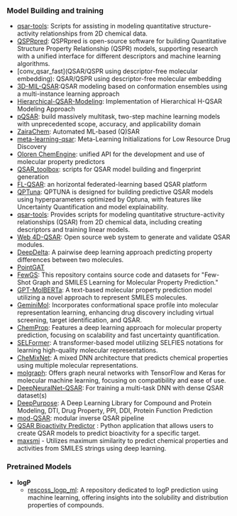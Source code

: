 
### Model Building and training
- [qsar-tools](https://github.com/dkoes/qsar-tools): Scripts for assisting in modeling quantitative structure-activity relationships from 2D chemical data.
- [QSPRpred](https://github.com/CDDLeiden/QSPRpred): QSPRpred is open-source software for building Quantitative Structure Property Relationship (QSPR) models, supporting research with a unified interface for different descriptors and machine learning algorithms.
- [conv_qsar_fast](QSAR/QSPR using descriptor-free molecular embedding): QSAR/QSPR using descriptor-free molecular embedding
- [3D-MIL-QSAR](https://github.com/cimm-kzn/3D-MIL-QSAR):QSAR modeling based on conformation ensembles using a multi-instance learning approach
- [Hierarchical-QSAR-Modeling](https://github.com/XinhaoLi74/Hierarchical-QSAR-Modeling): Implementation of Hierarchical H-QSAR Modeling Approach
- [pQSAR](https://github.com/Novartis/pQSAR): build massively multitask, two-step machine learning models with unprecedented scope, accuracy, and applicability domain
- [ZairaChem](https://github.com/ersilia-os/zaira-chem): Automated ML-based (Q)SAR
- [meta-learning-qsar](https://github.com/GSK-AI/meta-learning-qsar): Meta-Learning Initializations for Low Resource Drug Discovery
- [Oloren ChemEngine](https://github.com/Oloren-AI/olorenchemengine/tree/master): unified API for the development and use of molecular property predictors
- [QSAR_toolbox](https://github.com/iwatobipen/QSAR_TOOLBOX): scripts for QSAR model building and fingerprint generation
- [FL-QSAR](https://github.com/bm2-lab/FL-QSAR): an horizontal federated-learning based QSAR platform
- [QPTuna](https://github.com/MolecularAI/Qptuna): QPTUNA is designed for building predictive QSAR models using hyperparameters optimized by Optuna, with features like Uncertainty Quantification and model explainability.
- [qsar-tools](https://github.com/dkoes/qsar-tools): Provides scripts for modeling quantitative structure-activity relationships (QSAR) from 2D chemical data, including creating descriptors and training linear models.
- [Web 4D-QSAR](https://github.com/rougeth/Web-4D-QSAR): Open source web system to generate and validate QSAR modules.
- [DeepDelta](https://github.com/RekerLab/DeepDelta): A pairwise deep learning approach predicting property differences between two molecules.
- [PointGAT](https://github.com/sevencheung2021/PointGAT)
- [FewGS](https://github.com/zixiaodan-99/FewGS): This repository contains source code and datasets for "Few-Shot Graph and SMILES Learning for Molecular Property Prediction."
- [GPT-MolBERTa](https://github.com/Suryanarayanan-Balaji/GPT-MolBERTa): A text-based molecular property prediction model utilizing a novel approach to represent SMILES molecules.
- [GeminiMol](https://github.com/Wang-Lin-boop/GeminiMol): Incorporates conformational space profile into molecular representation learning, enhancing drug discovery including virtual screening, target identification, and QSAR.
- [ChemProp](https://github.com/aamini/chemprop): Features a deep learning approach for molecular property prediction, focusing on scalability and fast uncertainty quantification.
- [SELFormer](https://github.com/HUBioDataLab/SELFormer): A transformer-based model utilizing SELFIES notations for learning high-quality molecular representations.
- [CheMixNet](https://github.com/NU-CUCIS/CheMixNet): A mixed DNN architecture that predicts chemical properties using multiple molecular representations.
- [molgraph](https://github.com/akensert/molgraph): Offers graph neural networks with TensorFlow and Keras for molecular machine learning, focusing on compatibility and ease of use.
- [DeepNeuralNet-QSAR](https://github.com/Merck/DeepNeuralNet-QSAR): For training a multi-task DNN with dense QSAR dataset(s)
- [DeepPurpose](https://github.com/kexinhuang12345/DeepPurpose): A Deep Learning Library for Compound and Protein Modeling, DTI, Drug Property, PPI, DDI, Protein Function Prediction
- [mod-QSAR](https://github.com/NikhilMukraj/mod-qsar): modular inverse QSAR pipeline
- [QSAR Bioactivity Predictor](https://github.com/AtilMohAmine/QSAR-Bioactivity-Predictor) : Python application that allows users to create QSAR models to predict bioactivity for a specific target.
- [maxsmi](https://github.com/volkamerlab/maxsmi) - Utilizes maximum similarity to predict chemical properties and activities from SMILES strings using deep learning.
### Pretrained Models
- **logP**
    - [rescoss_logp_ml](https://github.com/cisert/rescoss_logp_ml): A repository dedicated to logP prediction using machine learning, offering insights into the solubility and distribution properties of compounds.
